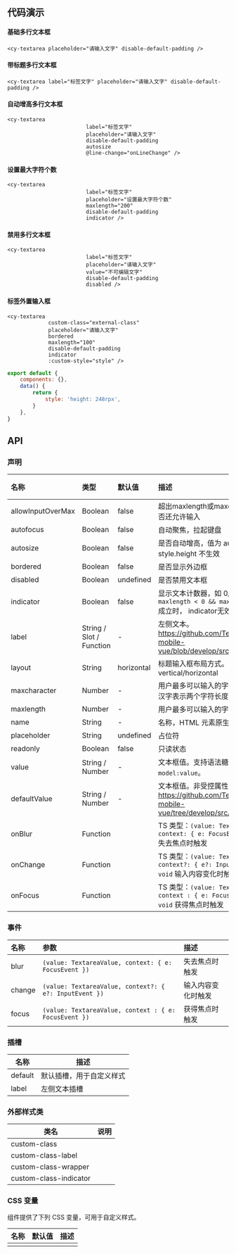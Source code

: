 ## 代码演示

#### 基础多行文本框

```vue
<cy-textarea placeholder="请输入文字" disable-default-padding />
```

#### 带标题多行文本框

```vue
<cy-textarea label="标签文字" placeholder="请输入文字" disable-default-padding />
```

#### 自动增高多行文本框

```vue
<cy-textarea
						 label="标签文字"
						 placeholder="请输入文字"
						 disable-default-padding
						 autosize
						 @line-change="onLineChange" />
```

#### 设置最大字符个数

```vue
<cy-textarea
						 label="标签文字"
						 placeholder="设置最大字符个数"
						 maxlength="200"
						 disable-default-padding
						 indicator />
```

#### 禁用多行文本框

```vue
<cy-textarea
						 label="标签文字"
						 placeholder="请输入文字"
						 value="不可编辑文字"
						 disable-default-padding
						 disabled />
```

#### 标签外置输入框

```vue
<cy-textarea
             custom-class="external-class"
             placeholder="请输入文字"
             bordered
             maxlength="100"
             disable-default-padding
             indicator
             :custom-style="style" />
```

```js
export default {
	components: {},
	data() {
		return {
			style: 'height: 248rpx',
		}
	},
}
```





## API

### 声明

| 名称              | 类型                     | 默认值     | 描述                                                         | 必传 |
| :---------------- | :----------------------- | :--------- | :----------------------------------------------------------- | :--- |
| allowInputOverMax | Boolean                  | false      | 超出maxlength或maxcharacter之后是否还允许输入                | N    |
| autofocus         | Boolean                  | false      | 自动聚焦，拉起键盘                                           | N    |
| autosize          | Boolean                  | false      | 是否自动增高，值为 autosize 时，style.height 不生效          | N    |
| bordered          | Boolean                  | false      | 是否显示外边框                                               | N    |
| disabled          | Boolean                  | undefined  | 是否禁用文本框                                               | N    |
| indicator         | Boolean                  | false      | 显示文本计数器，如 0/140。当 `maxlength < 0 && maxcharacter < 0` 成立时， indicator无效 | N    |
| label             | String / Slot / Function | -          | 左侧文本。https://github.com/Tencent/tdesign-mobile-vue/blob/develop/src/common.ts) | N    |
| layout            | String                   | horizontal | 标题输入框布局方式。可选项：vertical/horizontal              | N    |
| maxcharacter      | Number                   | -          | 用户最多可以输入的字符个数，一个中文汉字表示两个字符长度     | N    |
| maxlength         | Number                   | -          | 用户最多可以输入的字符个数                                   | N    |
| name              | String                   | -          | 名称，HTML 元素原生属性                                      | N    |
| placeholder       | String                   | undefined  | 占位符                                                       | N    |
| readonly          | Boolean                  | false      | 只读状态                                                     | N    |
| value             | String / Number          | -          | 文本框值。支持语法糖 `v-model` 或 `v-model:value`。          | N    |
| defaultValue      | String / Number          | -          | 文本框值。非受控属性。https://github.com/Tencent/tdesign-mobile-vue/tree/develop/src/textarea/type.ts) | N    |
| onBlur            | Function                 |            | TS 类型：`(value: TextareaValue, context: { e: FocusEvent }) => void` 失去焦点时触发 | N    |
| onChange          | Function                 |            | TS 类型：`(value: TextareaValue, context?: { e?: InputEvent }) => void` 输入内容变化时触发 | N    |
| onFocus           | Function                 |            | TS 类型：`(value: TextareaValue, context : { e: FocusEvent }) => void` 获得焦点时触发 | N    |

### 事件

| 名称   | 参数                                                   | 描述               |
| :----- | :----------------------------------------------------- | :----------------- |
| blur   | `(value: TextareaValue, context: { e: FocusEvent })`   | 失去焦点时触发     |
| change | `(value: TextareaValue, context?: { e?: InputEvent })` | 输入内容变化时触发 |
| focus  | `(value: TextareaValue, context : { e: FocusEvent })`  | 获得焦点时触发     |

### 插槽

| 名称    | 描述                     |
| ------- | ------------------------ |
| default | 默认插槽，用于自定义样式 |
| label   | 左侧文本插槽             |

### 外部样式类

| 类名                 | 说明 |
| -------------------- | ---- |
| custom-class         |      |
| custom-class-label   |      |
| custom-class-wrapper |      |
| custom-class-indicator |      |

### CSS 变量

组件提供了下列 CSS 变量，可用于自定义样式。

| 名称 | 默认值 | 描述 |
| ---- | ------ | ---- |
|      |        |      |